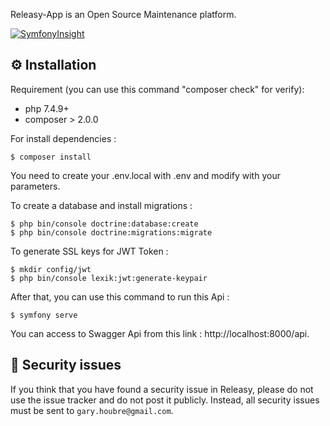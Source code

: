 Releasy-App is an Open Source Maintenance platform.

[![SymfonyInsight](https://insight.symfony.com/projects/c42b623e-cb1d-4b43-9a20-74d365f86661/big.svg)](https://insight.symfony.com/projects/c42b623e-cb1d-4b43-9a20-74d365f86661)

⚙️ Installation
--------------

Requirement (you can use this command "composer check" for verify): 
 - php 7.4.9+
 - composer > 2.0.0



For install dependencies : 

    $ composer install

You need to create your .env.local with .env and modify with your parameters.

To create a database and install migrations :

    $ php bin/console doctrine:database:create
    $ php bin/console doctrine:migrations:migrate

To generate SSL keys for JWT Token :

    $ mkdir config/jwt
    $ php bin/console lexik:jwt:generate-keypair

After that, you can use this command to run this Api : 

    $ symfony serve

You can access to Swagger Api from this link : http://localhost:8000/api.


👮 Security issues
------------------

If you think that you have found a security issue in Releasy, please do not use the issue tracker and do not post it publicly. 
Instead, all security issues must be sent to `gary.houbre@gmail.com`.
